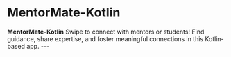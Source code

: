 # MentorMate-Kotlin
 **MentorMate-Kotlin**  Swipe to connect with mentors or students! Find guidance, share expertise, and foster meaningful connections in this Kotlin-based app.  ---
